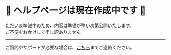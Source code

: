 # 🚧 ヘルプページは現在作成中です 🚧

ただいま準備中のため、内容は準備が整い次第公開いたします。  
ご不便をおかけして申し訳ありません。

---

ご質問やサポートが必要な場合は、[こちら](https://x.com/irucha_111)までご連絡ください。
